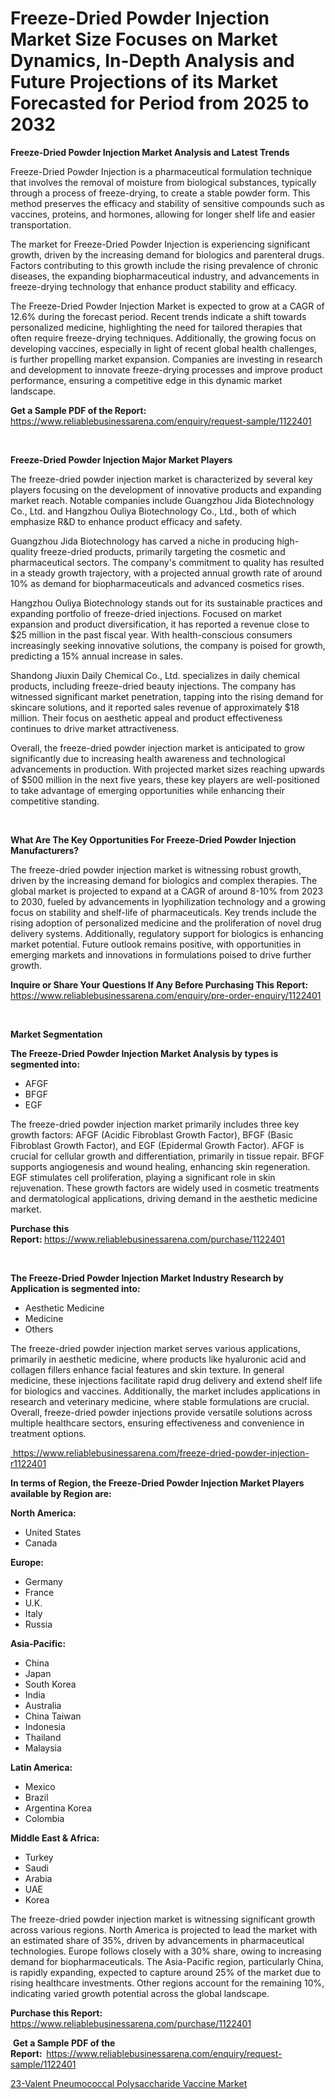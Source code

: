 <p><h1>Freeze-Dried Powder Injection Market Size Focuses on Market Dynamics, In-Depth Analysis and Future Projections of its Market Forecasted for Period from 2025 to 2032</h1></p><p><strong>Freeze-Dried Powder Injection Market Analysis and Latest Trends</strong></p>
<p><p>Freeze-Dried Powder Injection is a pharmaceutical formulation technique that involves the removal of moisture from biological substances, typically through a process of freeze-drying, to create a stable powder form. This method preserves the efficacy and stability of sensitive compounds such as vaccines, proteins, and hormones, allowing for longer shelf life and easier transportation. </p><p>The market for Freeze-Dried Powder Injection is experiencing significant growth, driven by the increasing demand for biologics and parenteral drugs. Factors contributing to this growth include the rising prevalence of chronic diseases, the expanding biopharmaceutical industry, and advancements in freeze-drying technology that enhance product stability and efficacy. </p><p>The Freeze-Dried Powder Injection Market is expected to grow at a CAGR of 12.6% during the forecast period. Recent trends indicate a shift towards personalized medicine, highlighting the need for tailored therapies that often require freeze-drying techniques. Additionally, the growing focus on developing vaccines, especially in light of recent global health challenges, is further propelling market expansion. Companies are investing in research and development to innovate freeze-drying processes and improve product performance, ensuring a competitive edge in this dynamic market landscape.</p></p>
<p><strong>Get a Sample PDF of the Report:&nbsp;</strong> <a href="https://www.reliablebusinessarena.com/enquiry/request-sample/1122401?utm_campaign=2645&utm_medium=2&utm_source=Github&utm_content=ia&utm_term=09032025&utm_id=freeze-dried-powder-injection">https://www.reliablebusinessarena.com/enquiry/request-sample/1122401</a></p>
<p>&nbsp;</p>
<p><strong>Freeze-Dried Powder Injection Major Market Players</strong></p>
<p><p>The freeze-dried powder injection market is characterized by several key players focusing on the development of innovative products and expanding market reach. Notable companies include Guangzhou Jida Biotechnology Co., Ltd. and Hangzhou Ouliya Biotechnology Co., Ltd., both of which emphasize R&D to enhance product efficacy and safety. </p><p>Guangzhou Jida Biotechnology has carved a niche in producing high-quality freeze-dried products, primarily targeting the cosmetic and pharmaceutical sectors. The company's commitment to quality has resulted in a steady growth trajectory, with a projected annual growth rate of around 10% as demand for biopharmaceuticals and advanced cosmetics rises.</p><p>Hangzhou Ouliya Biotechnology stands out for its sustainable practices and expanding portfolio of freeze-dried injections. Focused on market expansion and product diversification, it has reported a revenue close to $25 million in the past fiscal year. With health-conscious consumers increasingly seeking innovative solutions, the company is poised for growth, predicting a 15% annual increase in sales.</p><p>Shandong Jiuxin Daily Chemical Co., Ltd. specializes in daily chemical products, including freeze-dried beauty injections. The company has witnessed significant market penetration, tapping into the rising demand for skincare solutions, and it reported sales revenue of approximately $18 million. Their focus on aesthetic appeal and product effectiveness continues to drive market attractiveness.</p><p>Overall, the freeze-dried powder injection market is anticipated to grow significantly due to increasing health awareness and technological advancements in production. With projected market sizes reaching upwards of $500 million in the next five years, these key players are well-positioned to take advantage of emerging opportunities while enhancing their competitive standing.</p></p>
<p>&nbsp;</p>
<p><strong>What Are The Key Opportunities For Freeze-Dried Powder Injection Manufacturers?</strong></p>
<p><p>The freeze-dried powder injection market is witnessing robust growth, driven by the increasing demand for biologics and complex therapies. The global market is projected to expand at a CAGR of around 8-10% from 2023 to 2030, fueled by advancements in lyophilization technology and a growing focus on stability and shelf-life of pharmaceuticals. Key trends include the rising adoption of personalized medicine and the proliferation of novel drug delivery systems. Additionally, regulatory support for biologics is enhancing market potential. Future outlook remains positive, with opportunities in emerging markets and innovations in formulations poised to drive further growth.</p></p>
<p><strong>Inquire or Share Your Questions If Any Before Purchasing This Report:</strong> <a href="https://www.reliablebusinessarena.com/enquiry/pre-order-enquiry/1122401?utm_campaign=2645&utm_medium=2&utm_source=Github&utm_content=ia&utm_term=09032025&utm_id=freeze-dried-powder-injection">https://www.reliablebusinessarena.com/enquiry/pre-order-enquiry/1122401</a></p>
<p>&nbsp;</p>
<p><strong>Market Segmentation</strong></p>
<p><strong>The Freeze-Dried Powder Injection Market Analysis by types is segmented into:</strong></p>
<p><ul><li>AFGF</li><li>BFGF</li><li>EGF</li></ul></p>
<p><p>The freeze-dried powder injection market primarily includes three key growth factors: AFGF (Acidic Fibroblast Growth Factor), BFGF (Basic Fibroblast Growth Factor), and EGF (Epidermal Growth Factor). AFGF is crucial for cellular growth and differentiation, primarily in tissue repair. BFGF supports angiogenesis and wound healing, enhancing skin regeneration. EGF stimulates cell proliferation, playing a significant role in skin rejuvenation. These growth factors are widely used in cosmetic treatments and dermatological applications, driving demand in the aesthetic medicine market.</p></p>
<p><strong>Purchase this Report:&nbsp;</strong><a href="https://www.reliablebusinessarena.com/purchase/1122401?utm_campaign=2645&utm_medium=2&utm_source=Github&utm_content=ia&utm_term=09032025&utm_id=freeze-dried-powder-injection">https://www.reliablebusinessarena.com/purchase/1122401</a></p>
<p>&nbsp;</p>
<p><strong>The Freeze-Dried Powder Injection Market Industry Research by Application is segmented into:</strong></p>
<p><ul><li>Aesthetic Medicine</li><li>Medicine</li><li>Others</li></ul></p>
<p><p>The freeze-dried powder injection market serves various applications, primarily in aesthetic medicine, where products like hyaluronic acid and collagen fillers enhance facial features and skin texture. In general medicine, these injections facilitate rapid drug delivery and extend shelf life for biologics and vaccines. Additionally, the market includes applications in research and veterinary medicine, where stable formulations are crucial. Overall, freeze-dried powder injections provide versatile solutions across multiple healthcare sectors, ensuring effectiveness and convenience in treatment options.</p></p>
<p><a href="https://www.reliablebusinessarena.com/freeze-dried-powder-injection-r1122401?utm_campaign=2645&utm_medium=2&utm_source=Github&utm_content=ia&utm_term=09032025&utm_id=freeze-dried-powder-injection">&nbsp;https://www.reliablebusinessarena.com/freeze-dried-powder-injection-r1122401</a></p>
<p><strong>In terms of Region, the Freeze-Dried Powder Injection Market Players available by Region are:</strong></p>
<p>
    <p> <strong> North America: </strong>
        <ul>
            <li>United States</li>
            <li>Canada</li>
        </ul>
        </p> 
    <p> <strong> Europe: </strong>
        <ul>
            <li>Germany</li>
            <li>France</li>
            <li>U.K.</li>
            <li>Italy</li>
            <li>Russia</li>
        </ul>
        </p> 
    <p> <strong> Asia-Pacific: </strong>
        <ul>
            <li>China</li>
            <li>Japan</li>
            <li>South Korea</li>
            <li>India</li>
            <li>Australia</li>
            <li>China Taiwan</li>
            <li>Indonesia</li>
            <li>Thailand</li>
            <li>Malaysia</li>
        </ul>
        </p> 
    <p> <strong> Latin America: </strong>
        <ul>
            <li>Mexico</li>
            <li>Brazil</li>
            <li>Argentina Korea</li>
            <li>Colombia</li>
        </ul>
        </p> 
    <p> <strong> Middle East & Africa: </strong>
        <ul>
            <li>Turkey</li>
            <li>Saudi</li>
            <li>Arabia</li>
            <li>UAE</li>
            <li>Korea</li>
        </ul>
    </p>
    </p>
<p><p>The freeze-dried powder injection market is witnessing significant growth across various regions. North America is projected to lead the market with an estimated share of 35%, driven by advancements in pharmaceutical technologies. Europe follows closely with a 30% share, owing to increasing demand for biopharmaceuticals. The Asia-Pacific region, particularly China, is rapidly expanding, expected to capture around 25% of the market due to rising healthcare investments. Other regions account for the remaining 10%, indicating varied growth potential across the global landscape.</p></p>
<p><strong>Purchase this Report: </strong><a href="https://www.reliablebusinessarena.com/purchase/1122401?utm_campaign=2645&utm_medium=2&utm_source=Github&utm_content=ia&utm_term=09032025&utm_id=freeze-dried-powder-injection">https://www.reliablebusinessarena.com/purchase/1122401</a></p>
<p>&nbsp;<strong>Get a Sample PDF of the Report:&nbsp;&nbsp;</strong><a href="https://www.reliablebusinessarena.com/enquiry/request-sample/1122401?utm_campaign=2645&utm_medium=2&utm_source=Github&utm_content=ia&utm_term=09032025&utm_id=freeze-dried-powder-injection">https://www.reliablebusinessarena.com/enquiry/request-sample/1122401</a></p>
<p><strong></strong></p>
<p><p><a href="https://github.com/norbeludie83/Market-Research-Report-List-1/blob/main/23-valent-pneumococcal-polysaccharide-vaccine-market.md?utm_campaign=2645&utm_medium=2&utm_source=Github&utm_content=ia&utm_term=09032025&utm_id=freeze-dried-powder-injection">23-Valent Pneumococcal Polysaccharide Vaccine Market</a></p></p>